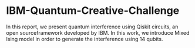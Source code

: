 # IBM-Quantum-Creative-Challenge
In this report, we present quantum interference using Qiskit circuits, an open sourceframework developed by IBM. In this work, we introduce Mixed Ising model in order to generate the interference using 14 qubits.
